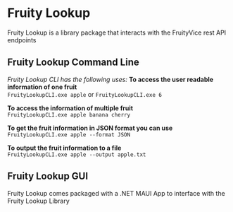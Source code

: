 # Fruity Lookup
Fruity Lookup is a library package that interacts with the FruityVice rest API endpoints

## Fruity Lookup Command Line
*Fruity Lookup CLI has the following uses:*
**To access the user readable information of one fruit**\
`FruityLookupCLI.exe apple` or
`FruityLookupCLI.exe 6`

**To access the information of multiple fruit**\
`FruityLookupCLI.exe apple banana cherry`

**To get the fruit information in JSON format you can use**\
`FruityLookupCLI.exe apple --format JSON`

**To output the fruit information to a file**\
`FruityLookupCLI.exe apple --output apple.txt`

## Fruity Lookup GUI
Fruity Lookup comes packaged with a .NET MAUI App to interface with the Fruity Lookup Library
